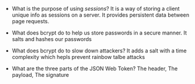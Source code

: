 - What is the purpose of using _sessions_?
  It is a way of storing a client unique info as sessions on a server. It provides persistent data between page requests.

- What does bcrypt do to help us store passwords in a secure manner.
  It salts and hashes our passwords

- What does bcrypt do to slow down attackers?
  It adds a salt with a time complexity which hepls prevent rainbow talbe attacks

- What are the three parts of the JSON Web Token?
  The header, The payload, The signature 